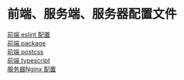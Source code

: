 # 前端、服务端、服务器配置文件
[前端 eslint 配置](./.eslint.js.md) \
[前端 package](./package.json.md) \
[前端 postcss](./postcss.config.js.md) \
[前端 typescript](./tsconfig.json.md) \
[服务器Nginx 配置](./site.conf.md)
